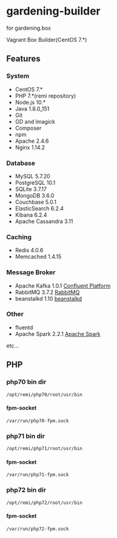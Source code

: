 # gardening-builder

for gardening.box

Vagrant Box Builder(CentOS 7.*)

## Features
### System
 - CentOS 7.*
 - PHP 7.*(remi repository)
 - Node.js 10.*
 - Java 1.8.0_151
 - Git
 - GD and Imagick
 - Composer
 - npm
 - Apache 2.4.6
 - Nginx 1.14.2

### Database
 - MySQL 5.7.20
 - PostgreSQL 10.1
 - SQLite 3.7.17
 - MongoDB 3.6.0
 - Couchbase 5.0.1
 - ElasticSearch 6.2.4
 - Kibana 6.2.4
 - Apache Cassandra 3.11
 
### Caching
 - Redis 4.0.6
 - Memcached 1.4.15

### Message Broker
 - Apache Kafka 1.0.1 [Confluent Platform](https://docs.confluent.io/current/platform.html)
 - RabbitMQ 3.7.2 [RabbitMQ](https://www.rabbitmq.com/)
 - beanstalkd 1.10 [beanstalkd](http://kr.github.io/beanstalkd/)
 
### Other
 - fluentd
 - Apache Spark 2.2.1 [Apache Spark](https://spark.apache.org/)
 
 etc...

## PHP
### php70 bin dir

```
/opt/remi/php70/root/usr/bin
``` 

#### fpm-socket

`/var/run/php70-fpm.sock`

### php71 bin dir

```
/opt/remi/php71/root/usr/bin
``` 

#### fpm-socket

`/var/run/php71-fpm.sock`

### php72 bin dir

```
/opt/remi/php72/root/usr/bin
```
 
#### fpm-socket

`/var/run/php72-fpm.sock`
